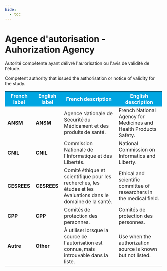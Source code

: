 ```yaml
---
hide:
  - toc
---
```


# Agence d'autorisation - Auhorization Agency

Autorité compétente ayant délivré l'autorisation ou l'avis de validité de l'étude.

Competent authority that issued the authorisation or notice of validity for the study.
<table>
  <tr BGCOLOR="#00a6e2">
    <th style="color:#FFFFFF;">French label</th>
    <th style="color:#FFFFFF;">English label</th>
    <th style="color:#FFFFFF;">French description</th>
    <th style="color:#FFFFFF;">English description</th>
  </tr>
  <tr>
    <td><b>ANSM</b></td>
    <td><b>ANSM</b></td>
    <td>Agence Nationale de Sécurité du Médicament et des produits de santé.</td>
    <td>French National Agency for Medicines and Health Products Safety.</td>
  </tr>
  <tr>
    <td><b>CNIL</b></td>
    <td><b>CNIL</b></td>
    <td>Commission Nationale de l'Informatique et des Libertés.</td>
    <td>National Commission on Informatics and Liberty.</td>
  </tr>
    <tr>
    <td><b>CESREES</b></td>
    <td><b>CESREES</b></td>
    <td>Comité éthique et scientifique pour les recherches, les études et les évaluations dans le domaine de la santé.</td>
    <td>Ethical and scientific committee of researchers in the medical field.</td>
  </tr>
    <tr>
    <td><b>CPP</b></td>
    <td><b>CPP</b></td>
    <td>Comités de protection des personnes.</td>
    <td>Comités de protection des personnes.</td>
  </tr>
    <tr>
    <td><b>Autre</b></td>
    <td><b>Other</b></td>
    <td>À utiliser lorsque la source de l'autorisation est connue, mais introuvable dans la liste.</td>
    <td>Use when the authorization source is known but not listed.</td>
  </tr>
  </table>